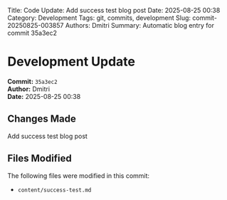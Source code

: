 Title: Code Update: Add success test blog post
Date: 2025-08-25 00:38
Category: Development
Tags: git, commits, development
Slug: commit-20250825-003857
Authors: Dmitri
Summary: Automatic blog entry for commit 35a3ec2

# Development Update

**Commit:** `35a3ec2`  
**Author:** Dmitri  
**Date:** 2025-08-25 00:38  

## Changes Made

Add success test blog post

## Files Modified

The following files were modified in this commit:

- `content/success-test.md`
